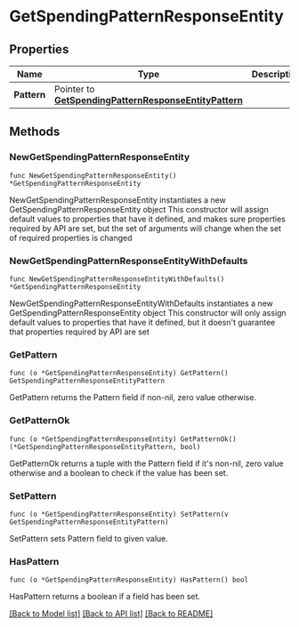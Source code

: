 # GetSpendingPatternResponseEntity

## Properties

Name | Type | Description | Notes
------------ | ------------- | ------------- | -------------
**Pattern** | Pointer to [**GetSpendingPatternResponseEntityPattern**](GetSpendingPatternResponseEntityPattern.md) |  | [optional] 

## Methods

### NewGetSpendingPatternResponseEntity

`func NewGetSpendingPatternResponseEntity() *GetSpendingPatternResponseEntity`

NewGetSpendingPatternResponseEntity instantiates a new GetSpendingPatternResponseEntity object
This constructor will assign default values to properties that have it defined,
and makes sure properties required by API are set, but the set of arguments
will change when the set of required properties is changed

### NewGetSpendingPatternResponseEntityWithDefaults

`func NewGetSpendingPatternResponseEntityWithDefaults() *GetSpendingPatternResponseEntity`

NewGetSpendingPatternResponseEntityWithDefaults instantiates a new GetSpendingPatternResponseEntity object
This constructor will only assign default values to properties that have it defined,
but it doesn't guarantee that properties required by API are set

### GetPattern

`func (o *GetSpendingPatternResponseEntity) GetPattern() GetSpendingPatternResponseEntityPattern`

GetPattern returns the Pattern field if non-nil, zero value otherwise.

### GetPatternOk

`func (o *GetSpendingPatternResponseEntity) GetPatternOk() (*GetSpendingPatternResponseEntityPattern, bool)`

GetPatternOk returns a tuple with the Pattern field if it's non-nil, zero value otherwise
and a boolean to check if the value has been set.

### SetPattern

`func (o *GetSpendingPatternResponseEntity) SetPattern(v GetSpendingPatternResponseEntityPattern)`

SetPattern sets Pattern field to given value.

### HasPattern

`func (o *GetSpendingPatternResponseEntity) HasPattern() bool`

HasPattern returns a boolean if a field has been set.


[[Back to Model list]](../README.md#documentation-for-models) [[Back to API list]](../README.md#documentation-for-api-endpoints) [[Back to README]](../README.md)


